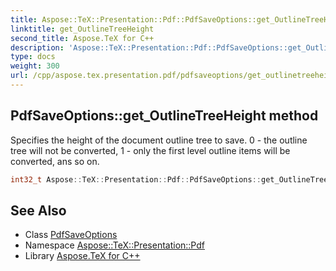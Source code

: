 ```yaml
---
title: Aspose::TeX::Presentation::Pdf::PdfSaveOptions::get_OutlineTreeHeight method
linktitle: get_OutlineTreeHeight
second_title: Aspose.TeX for C++
description: 'Aspose::TeX::Presentation::Pdf::PdfSaveOptions::get_OutlineTreeHeight method. Specifies the height of the document outline tree to save. 0 - the outline tree will not be converted, 1 - only the first level outline items will be converted, ans so on in C++.'
type: docs
weight: 300
url: /cpp/aspose.tex.presentation.pdf/pdfsaveoptions/get_outlinetreeheight/
---
```

## PdfSaveOptions::get_OutlineTreeHeight method


Specifies the height of the document outline tree to save. 0 - the outline tree will not be converted, 1 - only the first level outline items will be converted, ans so on.

```cpp
int32_t Aspose::TeX::Presentation::Pdf::PdfSaveOptions::get_OutlineTreeHeight() const
```

## See Also

* Class [PdfSaveOptions](../)
* Namespace [Aspose::TeX::Presentation::Pdf](../../)
* Library [Aspose.TeX for C++](../../../)
